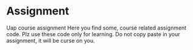 # Assignment
Uap course assignment
Here you find some, course related assignment code. Plz use these code only for learning.
Do not copy paste in your assignment, it will be curse on you.
